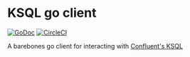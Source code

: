 # KSQL go client
[![GoDoc](https://godoc.org/github.com/Mongey/ksql/ksql?status.svg)][godoc]
[![CircleCI](https://circleci.com/gh/Mongey/ksql.svg?style=svg)](ci)

A barebones go client for interacting with [Confluent's KSQL][ksql]



[godoc]: https://godoc.org/github.com/Mongey/ksql/ksql
[ksql]: https://www.confluent.io/product/ksql/
[ci]: https://circleci.com/gh/Mongey/ksql
